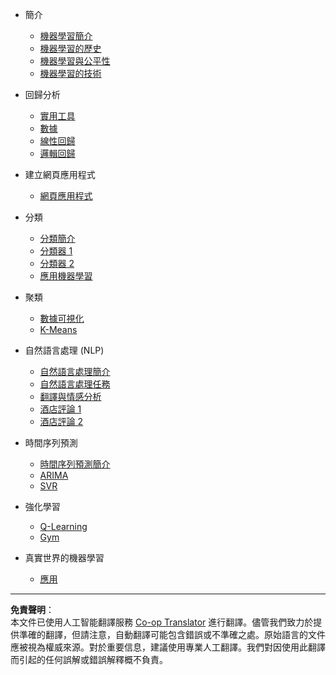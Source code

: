 <!--
CO_OP_TRANSLATOR_METADATA:
{
  "original_hash": "68dd06c685f6ce840e0acfa313352e7c",
  "translation_date": "2025-09-03T17:21:23+00:00",
  "source_file": "docs/_sidebar.md",
  "language_code": "hk"
}
-->
- 簡介
  - [機器學習簡介](../1-Introduction/1-intro-to-ML/README.md)
  - [機器學習的歷史](../1-Introduction/2-history-of-ML/README.md)
  - [機器學習與公平性](../1-Introduction/3-fairness/README.md)
  - [機器學習的技術](../1-Introduction/4-techniques-of-ML/README.md)

- 回歸分析
  - [實用工具](../2-Regression/1-Tools/README.md)
  - [數據](../2-Regression/2-Data/README.md)
  - [線性回歸](../2-Regression/3-Linear/README.md)
  - [邏輯回歸](../2-Regression/4-Logistic/README.md)

- 建立網頁應用程式
  - [網頁應用程式](../3-Web-App/1-Web-App/README.md)

- 分類
  - [分類簡介](../4-Classification/1-Introduction/README.md)
  - [分類器 1](../4-Classification/2-Classifiers-1/README.md)
  - [分類器 2](../4-Classification/3-Classifiers-2/README.md)
  - [應用機器學習](../4-Classification/4-Applied/README.md)

- 聚類
  - [數據可視化](../5-Clustering/1-Visualize/README.md)
  - [K-Means](../5-Clustering/2-K-Means/README.md)

- 自然語言處理 (NLP)
  - [自然語言處理簡介](../6-NLP/1-Introduction-to-NLP/README.md)
  - [自然語言處理任務](../6-NLP/2-Tasks/README.md)
  - [翻譯與情感分析](../6-NLP/3-Translation-Sentiment/README.md)
  - [酒店評論 1](../6-NLP/4-Hotel-Reviews-1/README.md)
  - [酒店評論 2](../6-NLP/5-Hotel-Reviews-2/README.md)

- 時間序列預測
  - [時間序列預測簡介](../7-TimeSeries/1-Introduction/README.md)
  - [ARIMA](../7-TimeSeries/2-ARIMA/README.md)
  - [SVR](../7-TimeSeries/3-SVR/README.md)

- 強化學習
  - [Q-Learning](../8-Reinforcement/1-QLearning/README.md)
  - [Gym](../8-Reinforcement/2-Gym/README.md)

- 真實世界的機器學習
  - [應用](../9-Real-World/1-Applications/README.md)

---

**免責聲明**：  
本文件已使用人工智能翻譯服務 [Co-op Translator](https://github.com/Azure/co-op-translator) 進行翻譯。儘管我們致力於提供準確的翻譯，但請注意，自動翻譯可能包含錯誤或不準確之處。原始語言的文件應被視為權威來源。對於重要信息，建議使用專業人工翻譯。我們對因使用此翻譯而引起的任何誤解或錯誤解釋概不負責。